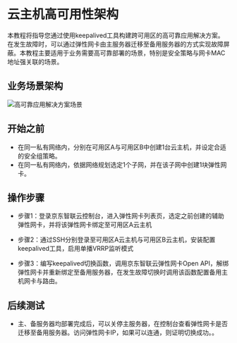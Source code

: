 # 云主机高可用性架构

本教程将指导您通过使用keepalived工具构建跨可用区的高可靠应用解决方案。在发生故障时，可以通过弹性网卡由主服务器迁移至备用服务器的方式实现故障屏蔽。本教程主要适用于业务需要高可靠部署的场景，特别是安全策略与网卡MAC地址强关联的场景。

## 业务场景架构
![高可靠应用解决方案场景](../../../../image/Networking/Elastic-Network-Interface/eni-003.png)

## 开始之前
- 在同一私有网络内，分别在可用区A与可用区B中创建1台云主机，并设定合适的安全组策略。
- 在同一私有网络内，依据网络规划选定1个子网，并在该子网中创建1块弹性网卡。

## 操作步骤
- 步骤1：登录京东智联云控制台，进入弹性网卡列表页，选定之前创建的辅助弹性网卡，并将该弹性网卡绑定至可用区A云主机

- 步骤2：通过SSH分别登录至可用区A云主机与可用区B云主机，安装配置keepalived工具，启用单播VRRP监听模式

- 步骤3：编写keepalived切换函数，调用京东智联云弹性网卡Open API，解绑弹性网卡并重新绑定至备用服务器，在发生故障切换时调用该函数配置备用主机网卡与路由。

## 后续测试
- 主、备服务器均部署完成后，可以关停主服务器，在控制台查看弹性网卡是否迁移至备用服务器。访问弹性网卡IP，如果可以连通，则证明切换成功。。